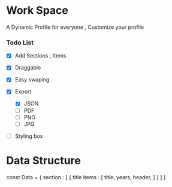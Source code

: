 # Work Space
A Dynamic Profile for everyone , Customize your profile


### Todo List

- [x] Add Sections , Items    
- [x] Draggable  
- [x] Easy swaping   
- [x] Export  
    - [x] JSON  
    - [ ] PDF
    - [ ] PNG
    - [ ] JPG

- [ ] Styling box



# Data Structure
const Data = {
    section : [
        {
            title 
            items : [
                title,
                years,
                header,
            ]
        }
    ]
}
